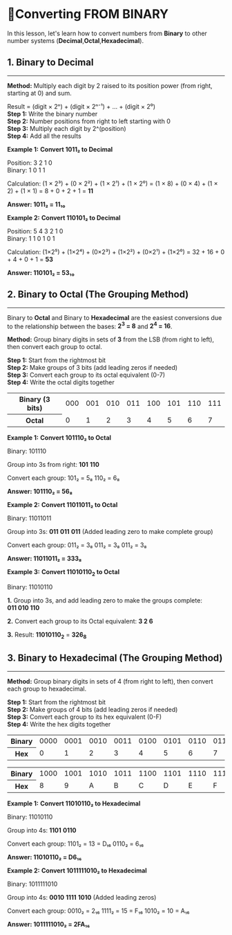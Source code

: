 # 🔄Converting FROM BINARY

In this lesson, let's learn how to convert numbers from **Binary** to other number systems (**Decimal**,**Octal**,**Hexadecimal**).

## 1. Binary to Decimal

---

**Method:** Multiply each digit by 2 raised to its position power (from right, starting at 0) and sum.

<div class="formula"> Result = (digit × 2ⁿ) + (digit × 2ⁿ⁻¹) + ... + (digit × 2⁰) </div>

<div class="steps">
  <div class="step"><strong>Step 1:</strong> Write the binary number</div>
  <div class="step"><strong>Step 2:</strong> Number positions from right to left starting with 0</div>
  <div class="step"><strong>Step 3:</strong> Multiply each digit by 2^(position)</div>
  <div class="step"><strong>Step 4:</strong> Add all the results</div>
</div>

**Example 1:** **Convert 1011₂ to Decimal**

<div class="example">
  <div class="calculation">
Position:  3  2  1  0 <br>
Binary:    1  0  1  1

Calculation:
(1 × 2³) + (0 × 2²) + (1 × 2¹) + (1 × 2⁰)
= (1 × 8) + (0 × 4) + (1 × 2) + (1 × 1)
= 8 + 0 + 2 + 1
= <strong>11</strong>

<strong>Answer: 1011₂ = 11₁₀</strong>

  </div>
</div>

**Example 2:** **Convert 110101₂ to Decimal**

<div class="example">
<div class="calculation">
Position:  5  4  3  2  1  0 <br>
Binary:    1  1  0  1  0  1

Calculation:
(1×2⁵) + (1×2⁴) + (0×2³) + (1×2²) + (0×2¹) + (1×2⁰)
= 32 + 16 + 0 + 4 + 0 + 1
= <strong>53</strong>

<strong>Answer: 110101₂ = 53₁₀</strong>

  </div>
</div>

## 2. Binary to Octal (The Grouping Method)

---

Binary to **Octal** and Binary to **Hexadecimal** are the easiest conversions due to the relationship between the bases: **2<sup>3</sup> = 8** and **2<sup>4</sup> = 16**.

**Method:** Group binary digits in sets of **3** from the LSB (from right to left), then convert each group to octal.

<div class="steps">
  <div class="step"><strong>Step 1:</strong> Start from the rightmost bit</div>
  <div class="step"><strong>Step 2:</strong> Make groups of 3 bits (add leading zeros if needed)</div>
  <div class="step"><strong>Step 3:</strong> Convert each group to its octal equivalent (0-7)</div>
  <div class="step"><strong>Step 4:</strong> Write the octal digits together</div>
</div>
                    
<div class="table-container">
  <table>
    <tr>
      <th>Binary (3 bits)</th>
      <td>000</td>
      <td>001</td>
      <td>010</td>
      <td>011</td>
      <td>100</td>
      <td>101</td>
      <td>110</td>
      <td>111</td>
    </tr>
    <tr>
      <th>Octal</th>
      <td>0</td>
      <td>1</td>
      <td>2</td>
      <td>3</td>
      <td>4</td>
      <td>5</td>
      <td>6</td>
      <td>7</td>
      </tr>
  </table>
</div>

**Example 1:** **Convert 101110₂ to Octal**

<div class="example">
   <div class="calculation">
Binary: 101110

Group into 3s from right: <strong>101</strong> <strong>110</strong>

Convert each group:
101₂ = 5₈
110₂ = 6₈

<strong>Answer: 101110₂ = 56₈</strong>
</div>

</div>

**Example 2:** **Convert 11011011₂ to Octal**

<div class="example">
   <div class="calculation">
Binary: 11011011

Group into 3s: <strong>011</strong> <strong>011</strong> <strong>011</strong>
(Added leading zero to make complete group)

Convert each group:
011₂ = 3₈
011₂ = 3₈
011₂ = 3₈

<strong>Answer: 11011011₂ = 333₈</strong>

  </div>
</div>

**Example 3:** **Convert 11010110<sub>2</sub> to Octal**

<div class="example">
   <div class="calculation">
Binary: 11010110

**1.** Group into 3s, and add leading zero to make the groups complete: **011 010 110**

**2.** Convert each group to its Octal equivalent: **3 2 6**

**3.** Result: **11010110<sub>2</sub>** = **326<sub>8</sub>**

   </div>
</div>

## 3. Binary to Hexadecimal (The Grouping Method)

---

**Method:** Group binary digits in sets of 4 (from right to left), then convert each group to hexadecimal.

<div class="steps">
  <div class="step"><strong>Step 1:</strong> Start from the rightmost bit</div>
  <div class="step"><strong>Step 2:</strong> Make groups of 4 bits (add leading zeros if needed)</div>
  <div class="step"><strong>Step 3:</strong> Convert each group to its hex equivalent (0-F)</div>
  <div class="step"><strong>Step 4:</strong> Write the hex digits together</div>
</div>
                    
<div class="table-container">
  <table>
    <tr>
      <th>Binary</th>
      <td>0000</td>
      <td>0001</td>
      <td>0010</td>
      <td>0011</td>
      <td>0100</td>
      <td>0101</td>
      <td>0110</td>
      <td>0111</td>
    </tr>
    <tr>
      <th>Hex</th>
      <td>0</td>
      <td>1</td>
      <td>2</td>
      <td>3</td>
      <td>4</td>
      <td>5</td>
      <td>6</td>
      <td>7</td>
    </tr>
  </table>
  <table style="margin-top: 10px;">
    <tr>
      <th>Binary</th>
        <td>1000</td>
        <td>1001</td>
        <td>1010</td>
        <td>1011</td>
        <td>1100</td>
        <td>1101</td>
        <td>1110</td>
        <td>1111</td>
    </tr>
    <tr>
        <th>Hex</th>
        <td>8</td>
        <td>9</td>
        <td>A</td>
        <td>B</td>
        <td>C</td>
        <td>D</td>
        <td>E</td>
        <td>F</td>
      </tr>
  </table>
</div>

**Example 1:** **Convert 11010110₂ to Hexadecimal**

<div class="example">
  <div class="calculation">
Binary: 11010110

Group into 4s: <strong>1101</strong> <strong>0110</strong>

Convert each group:
1101₂ = 13 = D₁₆
0110₂ = 6₁₆

<strong>Answer: 11010110₂ = D6₁₆</strong>
</div>
</div>

**Example 2:** **Convert 1011111010₂ to Hexadecimal**

<div class="example">
  <div class="calculation">

Binary: 1011111010

Group into 4s: <strong>0010</strong> <strong>1111</strong> <strong>1010</strong>
(Added leading zeros)

Convert each group:
0010₂ = 2₁₆
1111₂ = 15 = F₁₆
1010₂ = 10 = A₁₆

<strong>Answer: 1011111010₂ = 2FA₁₆</strong>
   </div>
</div>

